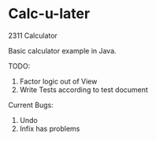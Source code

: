 # Calc-u-later
2311 Calculator

Basic calculator example in Java.

TODO:

1. Factor logic out of View
2. Write Tests according to test document

Current Bugs:

1. Undo
2. Infix has problems